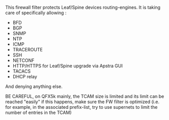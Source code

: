 This firewall filter protects Leaf/Spine devices routing-engines.
It is taking care of specifically allowing :
  - BFD
  - BGP
  - SNMP
  - NTP
  - ICMP
  - TRACEROUTE
  - SSH
  - NETCONF
  - HTTP/HTTPS for Leaf/Spine upgrade via Apstra GUI
  - TACACS
  - DHCP relay

And denying anything else.

BE CAREFUL, on QFX5k mainly, the TCAM size is limited and its limit can be reached "easily" if this happens, make sure the FW filter is optimized (i.e. for example, in the associated prefix-list, try to use supernets to limit the number of entries in the TCAM)
